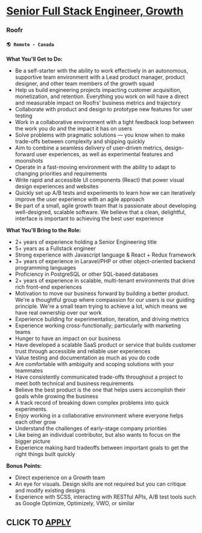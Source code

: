 # [Senior Full Stack Engineer, Growth](https://www.remotewlb.com/apply/senior-full-stack-engineer-growth-119973)  
### Roofr  
#### `🌎 Remote - Canada`  

**What You'll Get to Do:**

  * Be a self-starter with the ability to work effectively in an autonomous, supportive team environment with a Lead product manager, product designer, and other team members of the growth squad
  * Help us build engineering projects impacting customer acquisition, monetization, and retention. Everything you work on will have a direct and measurable impact on Roofrs' business metrics and trajectory
  * Collaborate with product and design to prototype new features for user testing
  * Work in a collaborative environment with a tight feedback loop between the work you do and the impact it has on users
  * Solve problems with pragmatic solutions — you know when to make trade-offs between complexity and shipping quickly
  * Aim to combine a seamless delivery of user-driven metrics, design-forward user experiences, as well as experimental features and moonshots
  * Operate in a fast-moving environment with the ability to adapt to changing priorities and requirements
  * Write rapid and accessible UI components (React) that power visual design experiences and websites 
  * Quickly set up A/B tests and experiments to learn how we can iteratively improve the user experience with an agile approach
  * Be part of a small, agile growth team that is passionate about developing well-designed, scalable software. We believe that a clean, delightful, interface is important to achieving the best user experience

**What You'll Bring to the Role:**

  * 2+ years of experience holding a Senior Engineering title 
  * 5+ years as a Fullstack engineer
  * Strong experience with Javascript language & React + Redux framework
  * 3+ years of experience in Laravel/PHP or other object-oriented backend programming languages
  * Proficiency in PostgreSQL or other SQL-based databases
  * 2+ years of experience in scalable, multi-tenant environments that drive rich front-end experiences
  * Motivation to move our business forward by building a better product. We're a thoughtful group where compassion for our users is our guiding principle. We're a small team trying to achieve a lot, which means we have real ownership over our work
  * Experience building for experimentation, iteration, and driving metrics
  * Experience working cross-functionally; particularly with marketing teams
  * Hunger to have an impact on our business
  * Have developed a scalable SaaS product or service that builds customer trust through accessible and reliable user experiences
  * Value testing and documentation as much as you do code
  * Are comfortable with ambiguity and scoping solutions with your teammates
  * Have consistently communicated trade-offs throughout a project to meet both technical and business requirements
  * Believe the best product is the one that helps users accomplish their goals while growing the business
  * A track record of breaking down complex problems into quick experiments.
  * Enjoy working in a collaborative environment where everyone helps each other grow
  * Understand the challenges of early-stage company priorities
  * Like being an individual contributor, but also wants to focus on the bigger picture
  * Experience making hard tradeoffs between important goals to get the right things built quickly

**Bonus Points:**

  * Direct experience on a Growth team
  * An eye for visuals. Design skills are not required but you can critique and modify existing designs
  * Experience with SCSS, interacting with RESTful APIs, A/B test tools such as Google Optimize, Optimizely, VWO, or similar

  
## CLICK TO [APPLY](https://www.remotewlb.com/apply/senior-full-stack-engineer-growth-119973)


